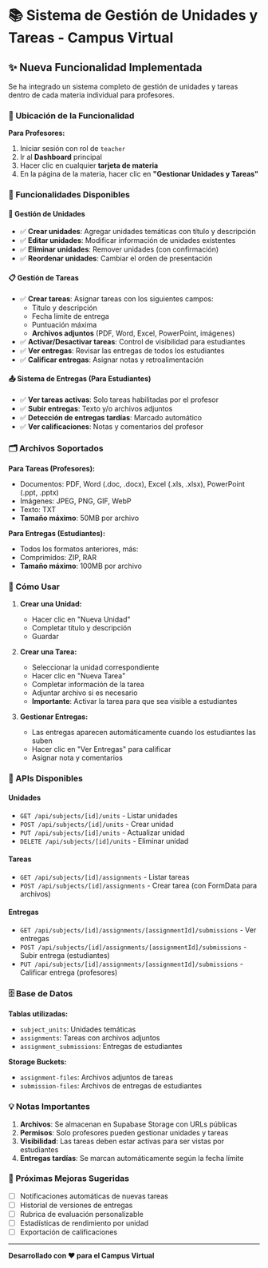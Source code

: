 # 📚 Sistema de Gestión de Unidades y Tareas - Campus Virtual

## ✨ Nueva Funcionalidad Implementada

Se ha integrado un sistema completo de gestión de unidades y tareas dentro de cada materia individual para profesores.

### 🎯 Ubicación de la Funcionalidad

**Para Profesores:**

1. Iniciar sesión con rol de `teacher`
2. Ir al **Dashboard** principal
3. Hacer clic en cualquier **tarjeta de materia**
4. En la página de la materia, hacer clic en **"Gestionar Unidades y Tareas"**

### 🔧 Funcionalidades Disponibles

#### 📝 Gestión de Unidades

- ✅ **Crear unidades**: Agregar unidades temáticas con título y descripción
- ✅ **Editar unidades**: Modificar información de unidades existentes
- ✅ **Eliminar unidades**: Remover unidades (con confirmación)
- ✅ **Reordenar unidades**: Cambiar el orden de presentación

#### 📋 Gestión de Tareas

- ✅ **Crear tareas**: Asignar tareas con los siguientes campos:
  - Título y descripción
  - Fecha límite de entrega
  - Puntuación máxima
  - **Archivos adjuntos** (PDF, Word, Excel, PowerPoint, imágenes)
- ✅ **Activar/Desactivar tareas**: Control de visibilidad para estudiantes
- ✅ **Ver entregas**: Revisar las entregas de todos los estudiantes
- ✅ **Calificar entregas**: Asignar notas y retroalimentación

#### 📤 Sistema de Entregas (Para Estudiantes)

- ✅ **Ver tareas activas**: Solo tareas habilitadas por el profesor
- ✅ **Subir entregas**: Texto y/o archivos adjuntos
- ✅ **Detección de entregas tardías**: Marcado automático
- ✅ **Ver calificaciones**: Notas y comentarios del profesor

### 🗂️ Archivos Soportados

**Para Tareas (Profesores):**

- Documentos: PDF, Word (.doc, .docx), Excel (.xls, .xlsx), PowerPoint (.ppt, .pptx)
- Imágenes: JPEG, PNG, GIF, WebP
- Texto: TXT
- **Tamaño máximo**: 50MB por archivo

**Para Entregas (Estudiantes):**

- Todos los formatos anteriores, más:
- Comprimidos: ZIP, RAR
- **Tamaño máximo**: 100MB por archivo

### 🚀 Cómo Usar

1. **Crear una Unidad:**

   - Hacer clic en "Nueva Unidad"
   - Completar título y descripción
   - Guardar

2. **Crear una Tarea:**

   - Seleccionar la unidad correspondiente
   - Hacer clic en "Nueva Tarea"
   - Completar información de la tarea
   - Adjuntar archivo si es necesario
   - **Importante**: Activar la tarea para que sea visible a estudiantes

3. **Gestionar Entregas:**
   - Las entregas aparecen automáticamente cuando los estudiantes las suben
   - Hacer clic en "Ver Entregas" para calificar
   - Asignar nota y comentarios

### 🔧 APIs Disponibles

#### Unidades

- `GET /api/subjects/[id]/units` - Listar unidades
- `POST /api/subjects/[id]/units` - Crear unidad
- `PUT /api/subjects/[id]/units` - Actualizar unidad
- `DELETE /api/subjects/[id]/units` - Eliminar unidad

#### Tareas

- `GET /api/subjects/[id]/assignments` - Listar tareas
- `POST /api/subjects/[id]/assignments` - Crear tarea (con FormData para archivos)

#### Entregas

- `GET /api/subjects/[id]/assignments/[assignmentId]/submissions` - Ver entregas
- `POST /api/subjects/[id]/assignments/[assignmentId]/submissions` - Subir entrega (estudiantes)
- `PUT /api/subjects/[id]/assignments/[assignmentId]/submissions` - Calificar entrega (profesores)

### 🗄️ Base de Datos

**Tablas utilizadas:**

- `subject_units`: Unidades temáticas
- `assignments`: Tareas con archivos adjuntos
- `assignment_submissions`: Entregas de estudiantes

**Storage Buckets:**

- `assignment-files`: Archivos adjuntos de tareas
- `submission-files`: Archivos de entregas de estudiantes

### 💡 Notas Importantes

1. **Archivos**: Se almacenan en Supabase Storage con URLs públicas
2. **Permisos**: Solo profesores pueden gestionar unidades y tareas
3. **Visibilidad**: Las tareas deben estar activas para ser vistas por estudiantes
4. **Entregas tardías**: Se marcan automáticamente según la fecha límite

### 🎯 Próximas Mejoras Sugeridas

- [ ] Notificaciones automáticas de nuevas tareas
- [ ] Historial de versiones de entregas
- [ ] Rubrica de evaluación personalizable
- [ ] Estadísticas de rendimiento por unidad
- [ ] Exportación de calificaciones

---

**Desarrollado con ❤️ para el Campus Virtual**
